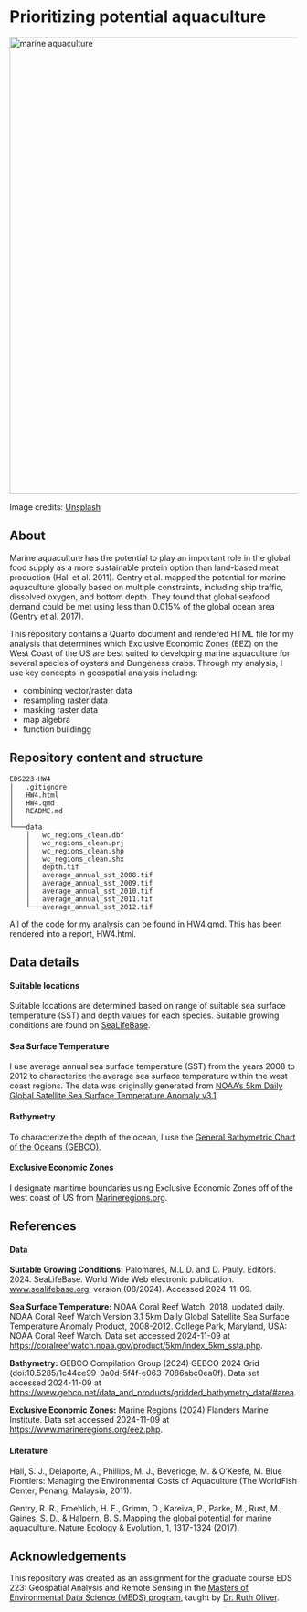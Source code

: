 # Prioritizing potential aquaculture

<img src="https://images.unsplash.com/photo-1519122295308-bdb40916b529?q=80&w=3174&auto=format&fit=crop&ixlib=rb-4.0.3&ixid=M3wxMjA3fDB8MHxwaG90by1wYWdlfHx8fGVufDB8fHx8fA%3D%3D" alt="marine aquaculture" width="800"/>

Image credits: [Unsplash](https://unsplash.com/photos/aerial-photography-of-white-frames-on-top-of-water-eUfnha6ev9g)

## About

Marine aquaculture has the potential to play an important role in the global food supply as a more sustainable protein option than land-based meat production (Hall et al. 2011). Gentry et al. mapped the potential for marine aquaculture globally based on multiple constraints, including ship traffic, dissolved oxygen, and bottom depth. They found that global seafood demand could be met using less than 0.015% of the global ocean area (Gentry et al. 2017). 

This repository contains a Quarto document and rendered HTML file for my analysis that determines which Exclusive Economic Zones (EEZ) on the West Coast of the US are best suited to developing marine aquaculture for several species of oysters and Dungeness crabs. Through my analysis, I use key concepts in geospatial analysis including:
- combining vector/raster data
- resampling raster data
- masking raster data
- map algebra
- function buildingg

## Repository content and structure

```
EDS223-HW4
│   .gitignore
│   HW4.html
│   HW4.qmd
│   README.md
│
└───data
    │   wc_regions_clean.dbf
    │   wc_regions_clean.prj
    │   wc_regions_clean.shp
    │   wc_regions_clean.shx
    │   depth.tif
    │   average_annual_sst_2008.tif
    │   average_annual_sst_2009.tif
    │   average_annual_sst_2010.tif
    │   average_annual_sst_2011.tif
    └───average_annual_sst_2012.tif
```

All of the code for my analysis can be found in HW4.qmd. This has been rendered into a report, HW4.html. 

## Data details

#### Suitable locations
Suitable locations are determined based on range of suitable sea surface temperature (SST) and depth values for each species. Suitable growing conditions are found on [SeaLifeBase](https://www.sealifebase.ca/search.php).

#### Sea Surface Temperature

I use average annual sea surface temperature (SST) from the years 2008 to 2012 to characterize the average sea surface temperature within the west coast regions. The data was originally generated from [NOAA’s 5km Daily Global Satellite Sea Surface Temperature Anomaly v3.1](https://coralreefwatch.noaa.gov/product/5km/index_5km_ssta.php).

#### Bathymetry

To characterize the depth of the ocean, I use the [General Bathymetric Chart of the Oceans (GEBCO)](https://www.gebco.net/data_and_products/gridded_bathymetry_data/#area).

#### Exclusive Economic Zones

I designate maritime boundaries using Exclusive Economic Zones off of the west coast of US from [Marineregions.org](https://www.marineregions.org/eez.php).

## References

#### Data

**Suitable Growing Conditions:** Palomares, M.L.D. and D. Pauly. Editors. 2024. SeaLifeBase. World Wide Web electronic publication. www.sealifebase.org, version (08/2024). Accessed 2024-11-09.

**Sea Surface Temperature:** NOAA Coral Reef Watch. 2018, updated daily. NOAA Coral Reef Watch Version 3.1 5km Daily Global Satellite Sea Surface Temperature Anomaly Product, 2008-2012. College Park, Maryland, USA: NOAA Coral Reef Watch. Data set accessed 2024-11-09 at https://coralreefwatch.noaa.gov/product/5km/index_5km_ssta.php.

**Bathymetry:** GEBCO Compilation Group (2024) GEBCO 2024 Grid (doi:10.5285/1c44ce99-0a0d-5f4f-e063-7086abc0ea0f). Data set accessed 2024-11-09 at https://www.gebco.net/data_and_products/gridded_bathymetry_data/#area.

**Exclusive Economic Zones:** Marine Regions (2024) Flanders Marine Institute. Data set accessed 2024-11-09 at https://www.marineregions.org/eez.php.

#### Literature

Hall, S. J., Delaporte, A., Phillips, M. J., Beveridge, M. & O’Keefe, M. Blue Frontiers: Managing the Environmental Costs of Aquaculture (The WorldFish Center, Penang, Malaysia, 2011).

Gentry, R. R., Froehlich, H. E., Grimm, D., Kareiva, P., Parke, M., Rust, M., Gaines, S. D., & Halpern, B. S. Mapping the global potential for marine aquaculture. Nature Ecology & Evolution, 1, 1317-1324 (2017).

## Acknowledgements

This repository was created as an assignment for the graduate course EDS 223: Geospatial Analysis and Remote Sensing in the [Masters of Environmental Data Science (MEDS) program](https://bren.ucsb.edu/masters-programs/master-environmental-data-science), taught by [Dr. Ruth Oliver](https://bren.ucsb.edu/people/ruth-oliver).



